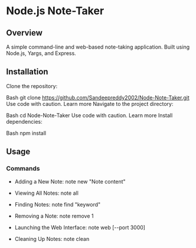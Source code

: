 # Node.js Note-Taker

## Overview

A simple command-line and web-based note-taking application.
Built using Node.js, Yargs, and Express.
## Installation

Clone the repository:

Bash
git clone https://github.com/Sandeepreddy2002/Node-Note-Taker.git
Use code with caution. Learn more
Navigate to the project directory:

Bash
cd Node-Note-Taker
Use code with caution. Learn more
Install dependencies:

Bash
npm install

## Usage

### Commands

- Adding a New Note: 
  note new "Note content"

- Viewing All Notes:
  note all
  
- Finding Notes:
  note find "keyword"
  
- Removing a Note:
  note remove 1
  
- Launching the Web Interface:
  note web [--port 3000]

- Cleaning Up Notes:
  note clean




